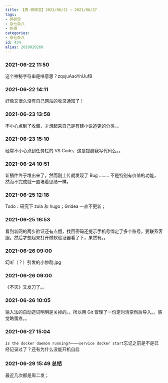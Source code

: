 ```yaml
---
title: 【真·碎碎念】2021/06/21 ~ 2021/06/27
tags:
- 碎碎念
- 杂七杂八
- 纠结
categories:
- 杂七杂八
id: 434
alias: 2010020260
---
```


### 2021-06-22 11:50
这个神秘字符串是啥意思？zqxjuAaoYnUufB

<!--more-->

### 2021-06-22 14:11
好像又很久没有自己网站的收录通知了！

### 2021-06-23 13:58
不小心点到了收藏，才想起来自己是有建小说追更的分类。。

### 2021-06-23 15:10
经常不小心点到任务栏的 VS Code，这是提醒我写代码么。。

### 2021-06-24 10:51
新插件终于堆出来了，然而刚上传就发现了 Bug ........ 不是特别有价值的功能，然而不完成就一直堵着思绪一样。

### 2021-06-25 12:18
Todo：研究下 zola 和 hugo；Gridea 一直不更新；

### 2021-06-25 16:53
看到新网的两步验证还有点懵，找回密码还提示手机号绑定了多个账号，要联系客服。然后才想起来打开微软验证器看了下，果然有。。

### 2021-06-26 09:00
幻听（？）引发的小惨剧.jpg

### 2021-06-26 09:00
《不灭》又发刀了。。

### 2021-06-26 10:05
输入法的自动造词明明是关掉的。。所以用 Git 管理了一份定时清空然后导入。。感觉略蛋疼。。

### 2021-06-27 15:04
`Is the docker daemon running?`——`service docker start`忘记之前是不是已经记录过了？还有为什么没能开机自启

### 2021-06-29 15:49 总结

最近几次都是周二发；
